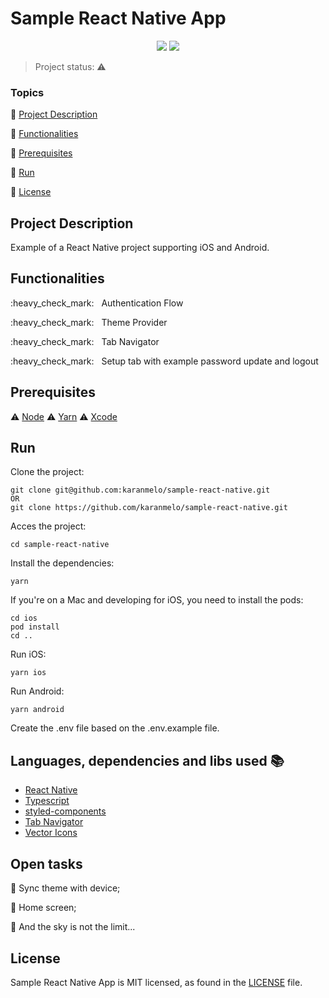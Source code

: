 <h1>Sample React Native App</h1> 

<p align="center">
  <img src="https://img.shields.io/static/v1?label=react%20native&message=framework&color=blue&style=flat-square&logo=REACT"/>
  <img src="https://img.shields.io/github/license/karanmelo/sample-react-native?style=flat-square"/>
</p>

> Project status: :warning:


### Topics 

:small_blue_diamond: [Project Description](#project-description)

:small_blue_diamond: [Functionalities](#functionalities)

:small_blue_diamond: [Prerequisites](#prerequisites)

:small_blue_diamond: [Run](#run)

:small_blue_diamond: [License](#license)


## Project Description 

<p align="justify">
  Example of a React Native project supporting iOS and Android.
</p>


## Functionalities

<p align="left">
:heavy_check_mark: &nbsp Authentication Flow
</p>
<p align="left">
:heavy_check_mark: &nbsp Theme Provider
</p>
<p align="left">
:heavy_check_mark: &nbsp Tab Navigator
</p>
<p align="left">
:heavy_check_mark: &nbsp Setup tab with example password update and logout
</p>

## Prerequisites

:warning: [Node](https://nodejs.org/en/download/)
:warning: [Yarn](https://classic.yarnpkg.com/en/docs/install#windows-stable)
:warning: [Xcode](https://developer.apple.com/xcode/)

## Run
Clone the project: 

```
git clone git@github.com:karanmelo/sample-react-native.git
OR
git clone https://github.com/karanmelo/sample-react-native.git
```
Acces the project:
```
cd sample-react-native
```
Install the dependencies:
```
yarn
```
If you're on a Mac and developing for iOS, you need to install the pods:
```
cd ios
pod install
cd ..
```
Run iOS:
```
yarn ios
```
Run Android:
```
yarn android
```

Create the .env file based on the .env.example file.

## Languages, dependencies and libs used :books:

- [React Native](https://reactnative.dev/)
- [Typescript](https://www.typescriptlang.org/)
- [styled-components](https://styled-components.com/)
- [Tab Navigator](https://reactnavigation.org/docs/tab-based-navigation)
- [Vector Icons](https://reactnative.deveact-native-vector-icons/)


## Open tasks

:memo:  Sync theme with device;

:memo:  Home screen;

:memo:  And the sky is not the limit...


## License

Sample React Native App is MIT licensed, as found in the [LICENSE][l] file.

[l]: https://github.com/karanmelo/sample-react-native/blob/master/LICENSE.md

